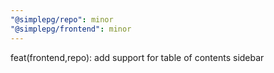 ```yaml
---
"@simplepg/repo": minor
"@simplepg/frontend": minor
---
```


feat(frontend,repo): add support for table of contents sidebar
